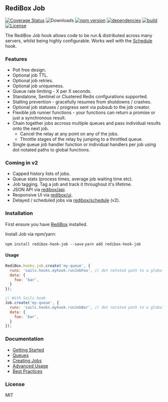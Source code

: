 ## RediBox Job

[![Coverage Status](https://coveralls.io/repos/github/redibox/job/badge.svg?branch=master)](https://coveralls.io/github/redibox/job?branch=master)
![Downloads](https://img.shields.io/npm/dt/redibox-hook-job.svg)
[![npm version](https://img.shields.io/npm/v/redibox-hook-job.svg)](https://www.npmjs.com/package/redibox-hook-job)
[![dependencies](https://img.shields.io/david/redibox/job.svg)](https://david-dm.org/redibox/job)
[![build](https://travis-ci.org/redibox/job.svg)](https://travis-ci.org/redibox/job)
[![License](https://img.shields.io/npm/l/redibox-hook-job.svg)](/LICENSE)

The RediBox Job hook allows code to be run & distributed across many servers, whilst being highly configurable. Works well with the [Schedule](https://github.com/redibox/schedule) hook.

### Features
 - Poll free design.
 - Optional job TTL.
 - Optional job retries.
 - Optional job uniqueness.
 - Queue rate limiting - X per X seconds.
 - Standalone, Sentinel or Clustered Redis confgurations supported.
 - Stalling prevention - gracefully resumes from shutdowns / crashes.
 - Optional job statuses / progress sent via pubsub to the job creator.
 - Flexible job runner functions - your functions can return a promise or just a synchronous result.
 - Chain together jobs accross multiple queues and pass individual results onto the next job.
   - Cancel the relay at any point on any of the jobs.
   - Throttle stages of the relay by jumping to a throttled queue.
 - Single queue job handler function or individual handlers per job using dot notated paths to global functions.


### Coming in v2
 - Capped history lists of jobs.
 - Queue stats (process times, average job waiting time etc).
 - Job tagging. Tag a job and track it throughout it's lifetime.
 - JSON API via [redibox/api](https://github.com/redibox/api).
 - Responsive UI via [redibox/ui](https://github.com/redibox/ui).
 - Delayed / scheduled jobs via [redibox/schedule](https://github.com/redibox/schedule) (v2).



### Installation

First ensure you have [RediBox](https://github.com/redibox/core) installed.

Install Job via npm/yarn:

`npm install redibox-hook-job --save`
`yarn add redibox-hook-job`

#### Usage

```javascript
RediBox.hooks.job.create('my-queue', {
  runs: 'sails.hooks.myhook.runJobFoo', // dot notated path to a globally accessible function
  data: {
    foo: 'bar',
  }
});

// With Sails hook
Job.create('my-queue', {
  runs: 'sails.hooks.myhook.runJobBar', // dot notated path to a globally accessible function
  data: {
    foo: 'bar',
  }
});
```

### Documentation

- [Getting Started](https://github.com/redibox/job/blob/master/docs/getting-started.md)
- [Queues](https://github.com/redibox/job/blob/master/docs/queues.md)
- [Creating Jobs](https://github.com/redibox/job/blob/master/docs/creating-jobs.md)
- [Advanced Usage](https://github.com/redibox/job/blob/master/docs/advanced-usage.md)
- [Best Practices](https://github.com/redibox/job/blob/master/docs/best-practices.md)

### License

MIT

